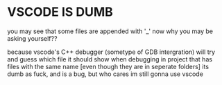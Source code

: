 # VSCODE IS DUMB

you may see that some files are appended with '_'
now why you may be asking yourself??

because vscode's C++ debugger (sometype of GDB intergration)
will try and guess which file it should show when debugging in project that
has files with the same name [even though they are in seperate folders]
its dumb as fuck, and is a bug, but who cares im still gonna use vscode